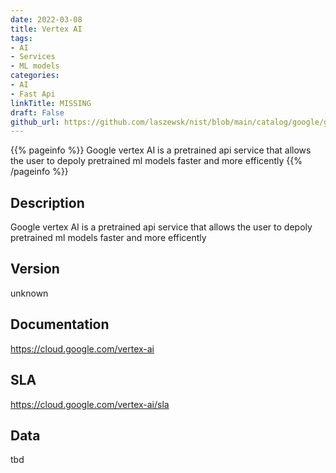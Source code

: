 ```yaml
---
date: 2022-03-08
title: Vertex AI
tags: 
- AI
- Services
- ML models
categories: 
- AI
- Fast Api
linkTitle: MISSING
draft: False         
github_url: https://github.com/laszewsk/nist/blob/main/catalog/google/google_vertex_ai.yaml
---
```


{{% pageinfo %}}
Google vertex AI is a pretrained api service that allows the user to depoly pretrained ml models faster and more efficently
{{% /pageinfo %}}

## Description

Google vertex AI is a pretrained api service that allows the user to depoly pretrained ml models faster and more efficently

## Version

unknown

## Documentation

https://cloud.google.com/vertex-ai

## SLA

https://cloud.google.com/vertex-ai/sla

## Data

tbd
